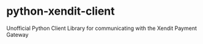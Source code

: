 # python-xendit-client
Unofficial Python Client Library for communicating with the Xendit Payment Gateway

